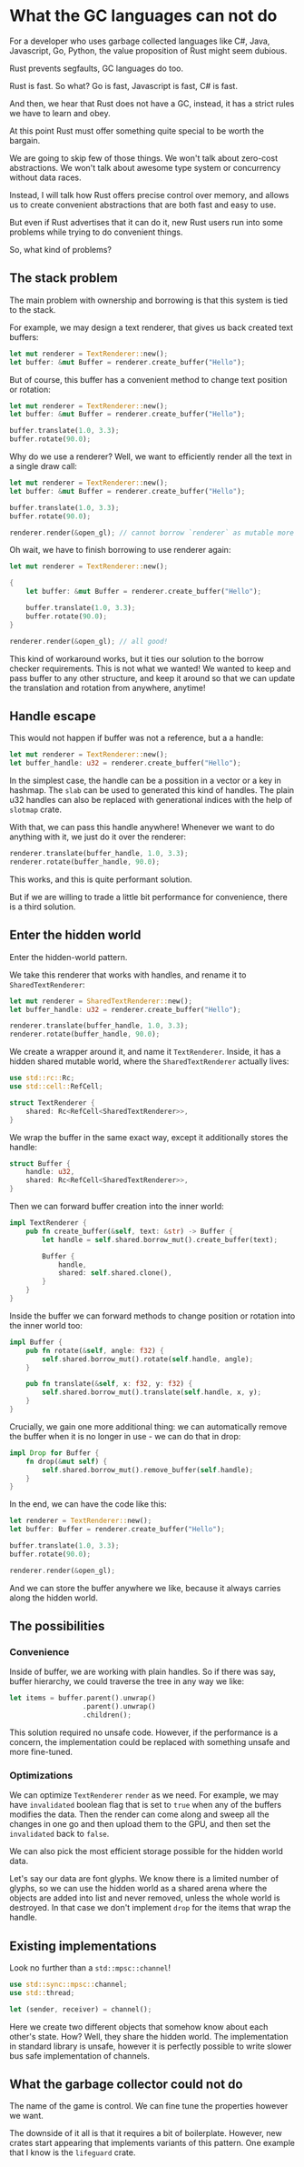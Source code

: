 # What the GC languages can not do

For a developer who uses garbage collected languages like C#, Java, Javascript,
Go, Python, the value proposition of Rust might seem dubious.

Rust prevents segfaults, GC languages do too.

Rust is fast. So what? Go is fast, Javascript is fast, C# is fast.

And then, we hear that Rust does not have a GC, instead, it has a
strict rules we have to learn and obey.

At this point Rust must offer something quite special to be worth the bargain.

We are going to skip few of those things. We won't talk about zero-cost
abstractions. We won't talk about awesome type system or concurrency
without data races.

Instead, I will talk how Rust offers precise control over memory, and allows
us to create convenient abstractions that are both fast and easy to use.

But even if Rust advertises that it can do it, new Rust users run into
some problems while trying to do convenient things.

So, what kind of problems?

## The stack problem

The main problem with ownership and borrowing is that this system is tied to
the stack.

For example, we may design a text renderer,
that gives us back created text buffers:

```rust
let mut renderer = TextRenderer::new();
let buffer: &mut Buffer = renderer.create_buffer("Hello");
```

But of course, this buffer has a convenient method to change text position or rotation:

```rust
let mut renderer = TextRenderer::new();
let buffer: &mut Buffer = renderer.create_buffer("Hello");

buffer.translate(1.0, 3.3);
buffer.rotate(90.0);
```

Why do we use a renderer? Well, we want to efficiently render all the
text in a single draw call:

```rust
let mut renderer = TextRenderer::new();
let buffer: &mut Buffer = renderer.create_buffer("Hello");

buffer.translate(1.0, 3.3);
buffer.rotate(90.0);

renderer.render(&open_gl); // cannot borrow `renderer` as mutable more than once at a time
```

Oh wait, we have to finish borrowing to use renderer again:

```rust
let mut renderer = TextRenderer::new();

{
    let buffer: &mut Buffer = renderer.create_buffer("Hello");

    buffer.translate(1.0, 3.3);
    buffer.rotate(90.0);
}

renderer.render(&open_gl); // all good!
```

This kind of workaround works, but it ties our solution to the borrow checker
requirements. This is not what we wanted! We wanted to keep and pass buffer to
any other structure, and keep it around so that we can update the translation and
rotation from anywhere, anytime!

## Handle escape

This would not happen if buffer was not a reference, but a a handle:

```rust
let mut renderer = TextRenderer::new();
let buffer_handle: u32 = renderer.create_buffer("Hello");
```

In the simplest case, the handle can be a possition in a vector or a key
in hashmap. The `slab` can be used to generated this kind of handles. The plain 
u32 handles can also be replaced with generational indices with the help of `slotmap`
crate.

With that, we can pass this handle anywhere! Whenever we want to do anything with it,
we just do it over the renderer:

```rust
renderer.translate(buffer_handle, 1.0, 3.3);
renderer.rotate(buffer_handle, 90.0);
```

This works, and this is quite performant solution. 

But if we are willing to trade a little bit performance for convenience,
there is a third solution.

## Enter the hidden world

Enter the hidden-world pattern.

We take this renderer that works with handles, and rename it to `SharedTextRenderer`:

```rust
let mut renderer = SharedTextRenderer::new();
let buffer_handle: u32 = renderer.create_buffer("Hello");

renderer.translate(buffer_handle, 1.0, 3.3);
renderer.rotate(buffer_handle, 90.0);
```

We create a wrapper around it, and name it `TextRenderer`. Inside, it has
a hidden shared mutable world, where the `SharedTextRenderer` actually lives:

```rust
use std::rc::Rc;
use std::cell::RefCell;

struct TextRenderer {
    shared: Rc<RefCell<SharedTextRenderer>>,
}
```

We wrap the buffer in the same exact way, except it additionally stores the
handle:

```rust
struct Buffer {
    handle: u32,
    shared: Rc<RefCell<SharedTextRenderer>>,
}
```

Then we can forward buffer creation into the inner world:

```rust
impl TextRenderer {
    pub fn create_buffer(&self, text: &str) -> Buffer {
        let handle = self.shared.borrow_mut().create_buffer(text);

        Buffer {
            handle,
            shared: self.shared.clone(),
        }
    }
}
```

Inside the buffer we can forward methods to change position or rotation into
the inner world too:

```rust
impl Buffer {
    pub fn rotate(&self, angle: f32) {
        self.shared.borrow_mut().rotate(self.handle, angle);
    }

    pub fn translate(&self, x: f32, y: f32) {
        self.shared.borrow_mut().translate(self.handle, x, y);
    }
}
```

Crucially, we gain one more additional thing: we can automatically remove the
buffer when it is no longer in use - we can do that in drop:

```rust
impl Drop for Buffer {
    fn drop(&mut self) {
        self.shared.borrow_mut().remove_buffer(self.handle);
    }
}
```

In the end, we can have the code like this:

```rust
let renderer = TextRenderer::new();
let buffer: Buffer = renderer.create_buffer("Hello");

buffer.translate(1.0, 3.3);
buffer.rotate(90.0);

renderer.render(&open_gl);
```

And we can store the buffer anywhere we like, because it always carries along
the hidden world.

## The possibilities

### Convenience

Inside of buffer, we are working with plain handles. So if there was say, buffer
hierarchy, we could traverse the tree in any way we like:

```rust
let items = buffer.parent().unwrap()
                  .parent().unwrap()
                  .children();
```

This solution required no unsafe code. However, if the performance is a concern,
the implementation could be replaced with something unsafe and more fine-tuned.

### Optimizations

We can optimize `TextRenderer` `render` as we need. For example, we may
have `invalidated` boolean flag that is set to `true` when any of the buffers
modifies the data. Then the render can come along and sweep all the changes in one go
and then upload them to the GPU, and then set the `invalidated` back to `false`.

We can also pick the most efficient storage possible for the hidden world data.

Let's say our data are font glyphs. We know there is a limited
number of glyphs, so we can use the hidden world as a shared arena where the objects are
added into list and never removed, unless the whole world is destroyed. In that
case we don't implement `drop` for the items that wrap the handle.

## Existing implementations

Look no further than a `std::mpsc::channel`!

```rust
use std::sync::mpsc::channel;
use std::thread;

let (sender, receiver) = channel();
```

Here we create two different objects that somehow know about each other's state.
How? Well, they share the hidden world. The implementation in standard library is unsafe,
however it is perfectly possible to write slower bus safe implementation of channels.

## What the garbage collector could not do

The name of the game is control. We can fine tune the properties however we want.

The downside of it all is that it requires a bit of boilerplate. However, new crates
start appearing that implements variants of this pattern. One example that I know is
the `lifeguard` crate.